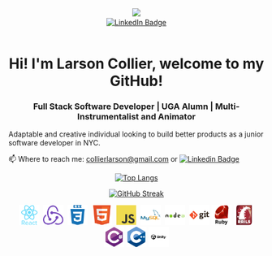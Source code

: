 <div id="header" align="center">
  <image src="[https://media.giphy.com/media/xvDnPckdEjDZxBsuBM/giphy.gif](https://media0.giphy.com/media/XQGlctNfJ5UeQ/giphy.gif?cid=ecf05e47a307ep2jnk6m222rqq1qrvwvt7s0n29hazi3mqzk&rid=giphy.gif&ct=g)" width="200"></image>
  <div id="badges">
  <a href="https://www.linkedin.com/in/larson-collier/">
    <img src="https://img.shields.io/badge/LinkedIn-blue?style=for-the-badge&logo=linkedin&logoColor=white" alt="LinkedIn Badge"/>
  </a>
</div>
<img src="https://komarev.com/ghpvc/?username=MohamedMuflahi&style=flat-square&color=blue" alt=""/>
  <h1>
  Hi! I'm Larson Collier, welcome to my GitHub!
</h1>
</div>
<h3 align="center">Full Stack Software Developer | UGA Alumn | Multi-Instrumentalist and Animator</h3>
Adaptable and creative individual looking to build better products as a junior software developer in NYC.

:mailbox: Where to reach me: collierlarson@gmail.com or [![Linkedin Badge](https://img.shields.io/badge/-Larson-blue?style=flat&logo=Linkedin&logoColor=white)](https://www.linkedin.com/in/larson-collier)

<div align="center">


[![Top Langs](https://github-readme-stats.vercel.app/api/top-langs/?username=vkl2109&layout=compact&theme=vision-friendly-dark&count_private=true)](https://github.com/anuraghazra/github-readme-stats)
  
[![GitHub Streak](http://github-readme-streak-stats.herokuapp.com?user=vkl2109&theme=dark&background=000000)](https://git.io/streak-stats)


</div>

<div align="center">
  <img src="https://github.com/devicons/devicon/blob/master/icons/react/react-original-wordmark.svg" title="React" alt="React" width="40" height="40"/>&nbsp;
  <img src="https://github.com/devicons/devicon/blob/master/icons/redux/redux-original.svg" title="Redux" alt="Redux " width="40" height="40"/>&nbsp;
  <img src="https://github.com/devicons/devicon/blob/master/icons/css3/css3-plain-wordmark.svg"  title="CSS3" alt="CSS" width="40" height="40"/>&nbsp;
  <img src="https://github.com/devicons/devicon/blob/master/icons/html5/html5-original.svg" title="HTML5" alt="HTML" width="40" height="40"/>&nbsp;
  <img src="https://github.com/devicons/devicon/blob/master/icons/javascript/javascript-original.svg" title="JavaScript" alt="JavaScript" width="40" height="40"/>&nbsp;
  <img src="https://github.com/devicons/devicon/blob/master/icons/mysql/mysql-original-wordmark.svg" title="MySQL"  alt="MySQL" width="40" height="40"/>&nbsp;
  <img src="https://github.com/devicons/devicon/blob/master/icons/nodejs/nodejs-original-wordmark.svg" title="NodeJS" alt="NodeJS" width="40" height="40"/>&nbsp;
  <img src="https://github.com/devicons/devicon/blob/master/icons/git/git-original-wordmark.svg" title="Git" **alt="Git" width="40" height="40"/>
  <img src="https://github.com/devicons/devicon/blob/master/icons/ruby/ruby-original-wordmark.svg" title="Ruby" **alt="Ruby" width="40" height="40"/>
  <img src="https://github.com/devicons/devicon/blob/master/icons/rails/rails-original-wordmark.svg" title="Rails" **alt="Rails" width="40" height="40"/>
  <img src="https://github.com/devicons/devicon/blob/master/icons/csharp/csharp-original.svg" title="csharp" **alt="csharp" width="40" height="40"/>
  <img src="https://github.com/devicons/devicon/blob/master/icons/cplusplus/cplusplus-original.svg" title="cplusplus" **alt="cplusplus" width="40" height="40"/>
  <img src="https://github.com/devicons/devicon/blob/master/icons/unity/unity-original-wordmark.svg" title="unity" **alt="unity" width="40" height="40"/>
</div>

